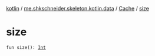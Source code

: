 [kotlin](../../index.md) / [me.shkschneider.skeleton.kotlin.data](../index.md) / [Cache](index.md) / [size](./size.md)

# size

`fun size(): `[`Int`](https://kotlinlang.org/api/latest/jvm/stdlib/kotlin/-int/index.html)